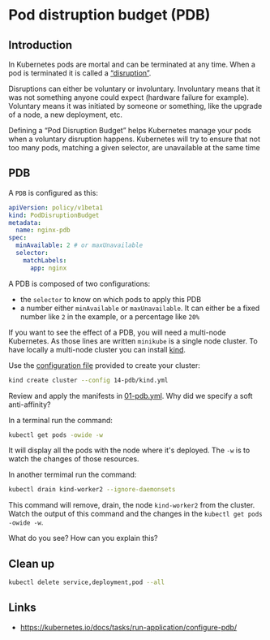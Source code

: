 # Pod distruption budget (PDB)

## Introduction

In Kubernetes pods are mortal and can be terminated at any time. When a pod is terminated it is called a [“disruption”](https://kubernetes.io/docs/concepts/workloads/pods/disruptions/).

Disruptions can either be voluntary or involuntary. Involuntary means that it was not something anyone could expect (hardware failure for example). Voluntary means it was initiated by someone or something, like the upgrade of a node, a new deployment, etc.

Defining a “Pod Disruption Budget” helps Kubernetes manage your pods when a voluntary disruption happens. Kubernetes will try to ensure that not too many pods, matching a given selector, are unavailable at the same time

## PDB

A `PDB` is configured as this:

```yml
apiVersion: policy/v1beta1
kind: PodDisruptionBudget
metadata:
  name: nginx-pdb
spec:
  minAvailable: 2 # or maxUnavailable
  selector:
    matchLabels:
      app: nginx
```

A PDB is composed of two configurations:

* the `selector` to know on which pods to apply this PDB
* a number either `minAvailable` or `maxUnavailable`. It can either be a fixed number like `2` in the example, or a percentage like `20%`

If you want to see the effect of a PDB, you will need a multi-node Kubernetes. As those lines are written `minikube` is a single node cluster. To have locally a multi-node cluster you can install [kind](https://github.com/kubernetes-sigs/kind).

Use the [configuration file](kind.yml) provided to create your cluster:

```sh
kind create cluster --config 14-pdb/kind.yml
```

Review and apply the manifests in [01-pdb.yml](01-pdb.yml). Why did we specify a soft anti-affinity?

In a terminal run the command:

```sh
kubectl get pods -owide -w
```

It will display all the pods with the node where it's deployed. The `-w` is to watch the changes of those resources.

In another termimal run the command:

```sh
kubectl drain kind-worker2 --ignore-daemonsets
```

This command will remove, drain, the node `kind-worker2` from the cluster. Watch the output of this command and the changes in the `kubectl get pods -owide -w`.

What do you see? How can you explain this?

## Clean up

```sh
kubectl delete service,deployment,pod --all
```

## Links

* https://kubernetes.io/docs/tasks/run-application/configure-pdb/
